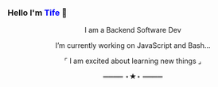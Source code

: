 ### Hello I'm <font color="blue">Tife</font> 👋
<p align="center">
I am a Backend Software Dev
</p>

<p align="center">
 I’m currently working on JavaScript and Bash...
</p>

<p align="center">
⌜ I am excited about learning new things ⌟
</p>

<p align="center">
════ ⋆★⋆ ════
</p>
